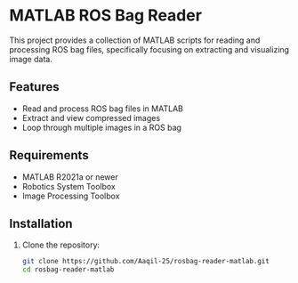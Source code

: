 # MATLAB ROS Bag Reader

This project provides a collection of MATLAB scripts for reading and processing ROS bag files, specifically focusing on extracting and visualizing image data.

## Features
- Read and process ROS bag files in MATLAB
- Extract and view compressed images
- Loop through multiple images in a ROS bag

## Requirements
- MATLAB R2021a or newer
- Robotics System Toolbox
- Image Processing Toolbox

## Installation
1. Clone the repository:
   ```bash
   git clone https://github.com/Aaqil-25/rosbag-reader-matlab.git
   cd rosbag-reader-matlab

